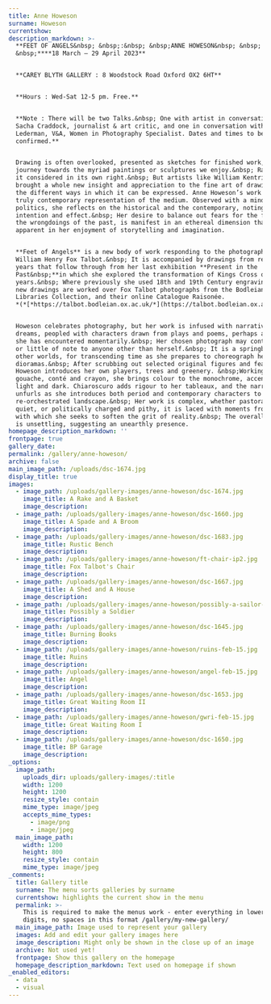 ```yaml
---
title: Anne Howeson
surname: Howeson
currentshow:
description_markdown: >-
  **FEET OF ANGELS&nbsp; &nbsp;:&nbsp; &nbsp;ANNE HOWESON&nbsp; &nbsp; :
  &nbsp;****18 March – 29 April 2023**


  **CAREY BLYTH GALLERY : 8 Woodstock Road Oxford OX2 6HT**


  **Hours : Wed-Sat 12-5 pm. Free.**


  **Note : There will be two Talks.&nbsp; One with artist in conversation with
  Sacha Craddock, journalist & art critic, and one in conversation with Erika
  Lederman, V&A, Women in Photography Specialist. Dates and times to be
  confirmed.**


  Drawing is often overlooked, presented as sketches for finished work, a
  journey towards the myriad paintings or sculptures we enjoy.&nbsp; Rarely is
  it considered in its own right.&nbsp; But artists like William Kentridge have
  brought a whole new insight and appreciation to the fine art of drawing, and
  the different ways in which it can be expressed. Anne Howeson’s work is a
  truly contemporary representation of the medium. Observed with a mind fixed in
  politics, she reflects on the historical and the contemporary, noting
  intention and effect.&nbsp; Her desire to balance out fears for the future or
  the wrongdoings of the past, is manifest in an ethereal dimension that is
  apparent in her enjoyment of storytelling and imagination.


  **Feet of Angels** is a new body of work responding to the photography of
  William Henry Fox Talbot.&nbsp; It is accompanied by drawings from recent
  years that follow through from her last exhibition **Present in the
  Past&nbsp;**in which she explored the transformation of Kings Cross over 300
  years.&nbsp; Where previously she used 18th and 19th Century engravings, the
  new drawings are worked over Fox Talbot photographs from the Bodleian
  Libraries Collection, and their online Catalogue Raisonée.
  *(*[*https://talbot.bodleian.ox.ac.uk/*](https://talbot.bodleian.ox.ac.uk/)*)*&nbsp;


  Howeson celebrates photography, but her work is infused with narrative and
  dreams, peopled with characters drawn from plays and poems, perhaps a figure
  she has encountered momentarily.&nbsp; Her chosen photograph may contain much,
  or little of note to anyone other than herself.&nbsp; It is a springboard to
  other worlds, for transcending time as she prepares to choreograph her
  dioramas.&nbsp; After scrubbing out selected original figures and features,
  Howeson introduces her own players, trees and greenery. &nbsp;Working in
  gouache, conté and crayon, she brings colour to the monochrome, accentuating
  light and dark. Chiaroscuro adds rigour to her tableaux, and the narrative
  unfurls as she introduces both period and contemporary characters to a
  re-orchestrated landscape.&nbsp; Her work is complex, whether pastoral and
  quiet, or politically charged and pithy, it is laced with moments from beyond
  with which she seeks to soften the grit of reality.&nbsp; The overall effect
  is unsettling, suggesting an unearthly presence.
homepage_description_markdown: ''
frontpage: true
gallery_date:
permalink: /gallery/anne-howeson/
archive: false
main_image_path: /uploads/dsc-1674.jpg
display_title: true
images:
  - image_path: /uploads/gallery-images/anne-howeson/dsc-1674.jpg
    image_title: A Rake and A Basket
    image_description:
  - image_path: /uploads/gallery-images/anne-howeson/dsc-1660.jpg
    image_title: A Spade and A Broom
    image_description:
  - image_path: /uploads/gallery-images/anne-howeson/dsc-1683.jpg
    image_title: Rustic Bench
    image_description:
  - image_path: /uploads/gallery-images/anne-howeson/ft-chair-ip2.jpg
    image_title: Fox Talbot's Chair
    image_description:
  - image_path: /uploads/gallery-images/anne-howeson/dsc-1667.jpg
    image_title: A Shed and A House
    image_description:
  - image_path: /uploads/gallery-images/anne-howeson/possibly-a-sailor-15-feb.jpg
    image_title: Possibly a Soldier
    image_description:
  - image_path: /uploads/gallery-images/anne-howeson/dsc-1645.jpg
    image_title: Burning Books
    image_description:
  - image_path: /uploads/gallery-images/anne-howeson/ruins-feb-15.jpg
    image_title: Ruins
    image_description:
  - image_path: /uploads/gallery-images/anne-howeson/angel-feb-15.jpg
    image_title: Angel
    image_description:
  - image_path: /uploads/gallery-images/anne-howeson/dsc-1653.jpg
    image_title: Great Waiting Room II
    image_description:
  - image_path: /uploads/gallery-images/anne-howeson/gwri-feb-15.jpg
    image_title: Great Waiting Room I
    image_description:
  - image_path: /uploads/gallery-images/anne-howeson/dsc-1650.jpg
    image_title: BP Garage
    image_description:
_options:
  image_path:
    uploads_dir: uploads/gallery-images/:title
    width: 1200
    height: 1200
    resize_style: contain
    mime_type: image/jpeg
    accepts_mime_types:
      - image/png
      - image/jpeg
  main_image_path:
    width: 1200
    height: 800
    resize_style: contain
    mime_type: image/jpeg
_comments:
  title: Gallery title
  surname: The menu sorts galleries by surname
  currentshow: highlights the current show in the menu
  permalink: >-
    This is required to make the menus work - enter everything in lower case, no
    digits, no spaces in this format /gallery/my-new-gallery/
  main_image_path: Image used to represent your gallery
  images: Add and edit your gallery images here
  image_description: Might only be shown in the close up of an image
  archive: Not used yet!
  frontpage: Show this gallery on the homepage
  homepage_description_markdown: Text used on homepage if shown
_enabled_editors:
  - data
  - visual
---
```

